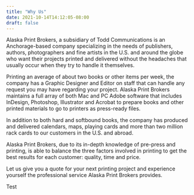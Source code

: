 ```yaml
---
title: "Why Us"
date: 2021-10-14T14:12:05-08:00
draft: false
---
```


Alaska Print Brokers, a subsidiary of Todd Communications is an Anchorage-based company specializing in the needs of publishers, authors, photographers and fine artists in the U.S. and around the globe who want their projects printed and delivered without the headaches that usually occur when they try to handle it themselves.

Printing an average of about two books or other items per week, the company has a Graphic Designer and Editor on staff that can handle any request you may have regarding your project. Alaska Print Brokers maintains a full array of both Mac and PC Adobe software that includes InDesign, Photoshop, Illustrator and Acrobat to prepare books and other printed materials to go to printers as press-ready files.

In addition to both hard and softbound books, the company has produced and delivered calendars, maps, playing cards and more than two million rack cards to our customers in the U.S. and abroad.

Alaska Print Brokers, due to its in-depth knowledge of pre-press and printing, is able to balance the three factors involved in printing to get the best results for each customer: quality, time and price.

Let us give you a quote for your next printing project and experience yourself the professional service Alaska Print Brokers provides.

Test
